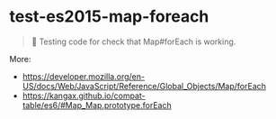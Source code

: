 # test-es2015-map-foreach

> :ledger: Testing code for check that Map#forEach is working.

More:

 - https://developer.mozilla.org/en-US/docs/Web/JavaScript/Reference/Global_Objects/Map/forEach
 - https://kangax.github.io/compat-table/es6/#Map_Map.prototype.forEach
